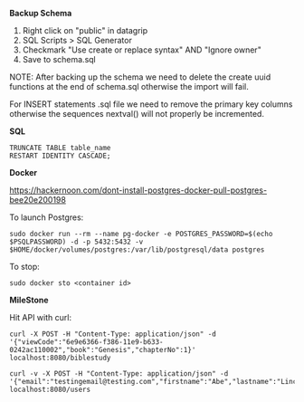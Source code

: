 __Backup Schema__

1. Right click on "public" in datagrip
2. SQL Scripts > SQL Generator
3. Checkmark "Use create or replace syntax" AND "Ignore owner"
4. Save to schema.sql

NOTE: After backing up the schema we need to delete the create uuid
functions at the end of schema.sql otherwise the import will fail.

For INSERT statements .sql file we need to remove the primary key columns
otherwise the sequences nextval() will not properly be incremented.

__SQL__

```
TRUNCATE TABLE table_name 
RESTART IDENTITY CASCADE;
```



__Docker__

https://hackernoon.com/dont-install-postgres-docker-pull-postgres-bee20e200198

To launch Postgres:

```
sudo docker run --rm --name pg-docker -e POSTGRES_PASSWORD=$(echo $PSQLPASSWORD) -d -p 5432:5432 -v $HOME/docker/volumes/postgres:/var/lib/postgresql/data postgres
```

To stop:

```
sudo docker sto <container id>
```

__MileStone__

Hit API with curl:

```
curl -X POST -H "Content-Type: application/json" -d '{"viewCode":"6e9e6366-f386-11e9-b633-0242ac110002","book":"Genesis","chapterNo":1}' localhost:8080/biblestudy
```

```
curl -v -X POST -H "Content-Type: application/json" -d '{"email":"testingemail@testing.com","firstname":"Abe","lastname":"Lincoln","password","testingpassword"}' localhost:8080/users
